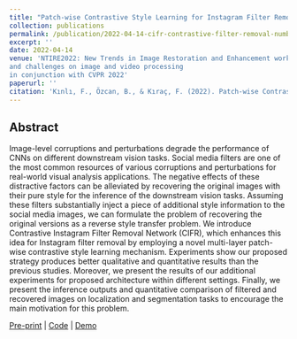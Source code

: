 ```yaml
---
title: "Patch-wise Contrastive Style Learning for Instagram Filter Removal"
collection: publications
permalink: /publication/2022-04-14-cifr-contrastive-filter-removal-number-11
excerpt: ''
date: 2022-04-14
venue: 'NTIRE2022: New Trends in Image Restoration and Enhancement workshop
and challenges on image and video processing
in conjunction with CVPR 2022'
paperurl: ''
citation: 'Kınlı, F., Özcan, B., & Kıraç, F. (2022). Patch-wise Contrastive Style Learning for Instagram Filter Removal. arXiv preprint arXiv:2204.07486.'
---
```


## Abstract
Image-level corruptions and perturbations degrade the performance of CNNs on different downstream vision tasks. Social media filters are one of the most common resources of various corruptions and perturbations for real-world visual analysis applications. The negative effects of these distractive factors can be alleviated by recovering the original images with their pure style for the inference of the downstream vision tasks. Assuming these filters substantially inject a piece of additional style information to the social media images, we can formulate the problem of recovering the original versions as a reverse style transfer problem. We introduce Contrastive Instagram Filter Removal Network (CIFR), which enhances this idea for Instagram filter removal by employing a novel multi-layer patch-wise contrastive style learning mechanism. Experiments show our proposed strategy produces better qualitative and quantitative results than the previous studies. Moreover, we present the results of our additional experiments for proposed architecture within different settings. Finally, we present the inference outputs and quantitative comparison of filtered and recovered images on localization and segmentation tasks to encourage the main motivation for this problem.

[Pre-print][ntire-pre-print] |
[Code](https://github.com/birdortyedi/cifr-pytorch) |
[Demo](https://huggingface.co/spaces/birdortyedi/cifr-pytorch)


[ntire-pre-print]: https://arxiv.org/pdf/2204.07486.pdf